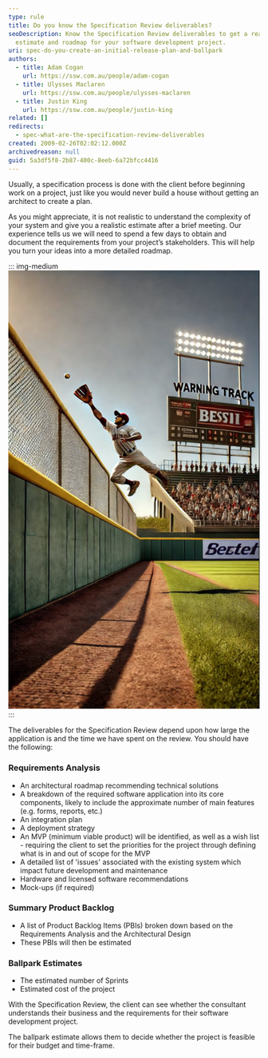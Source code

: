 ```yaml
---
type: rule
title: Do you know the Specification Review deliverables?
seoDescription: Know the Specification Review deliverables to get a realistic
  estimate and roadmap for your software development project.
uri: spec-do-you-create-an-initial-release-plan-and-ballpark
authors:
  - title: Adam Cogan
    url: https://ssw.com.au/people/adam-cogan
  - title: Ulysses Maclaren
    url: https://ssw.com.au/people/ulysses-maclaren
  - title: Justin King
    url: https://ssw.com.au/people/justin-king
related: []
redirects:
  - spec-what-are-the-specification-review-deliverables
created: 2009-02-26T02:02:12.000Z
archivedreason: null
guid: 5a3df5f8-2b87-400c-8eeb-6a72bfcc4416
---
```

Usually, a specification process is done with the client before beginning work on a project, just like you would never build a house without getting an architect to create a plan.

As you might appreciate, it is not realistic to understand the complexity of your system and give you a realistic estimate after a brief meeting. Our experience tells us we will need to spend a few days to obtain and document the requirements from your project’s stakeholders. This will help you turn your ideas into a more detailed roadmap.

<!--endintro-->
::: img-medium
![Figure: Remember... a batter aims to hit the ball way out of the ballpark. Don't set an indefensible boundary too early by estimating too small](baseballer.jpg)
:::

The deliverables for the Specification Review depend upon how large the application is and the time we have spent on the review. You should have the following:

### Requirements Analysis

* An architectural roadmap recommending technical solutions
* A breakdown of the required software application into its core components, likely to include the approximate number of main features (e.g. forms, reports, etc.)
* An integration plan
* A deployment strategy
* An MVP (minimum viable product) will be identified, as well as a wish list - requiring the client to set the priorities for the project through defining what is in and out of scope for the MVP
* A detailed list of 'issues' associated with the existing system which impact future development and maintenance
* Hardware and licensed software recommendations
* Mock-ups (if required)

### Summary Product Backlog

* A list of Product Backlog Items (PBIs) broken down based on the Requirements Analysis and the Architectural Design
* These PBIs will then be estimated

### Ballpark Estimates

* The estimated number of Sprints
* Estimated cost of the project

With the Specification Review, the client can see whether the consultant understands their business and the requirements for their software development project.

The ballpark estimate allows them to decide whether the project is feasible for their budget and time-frame.
